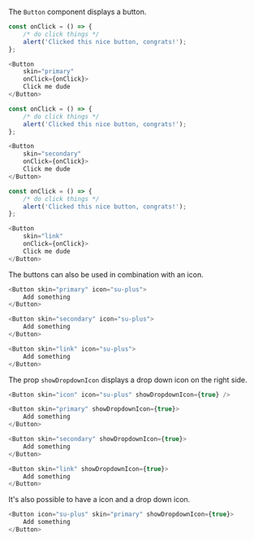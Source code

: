 The `Button` component displays a button.

```javascript
const onClick = () => {
    /* do click things */
    alert('Clicked this nice button, congrats!');
};

<Button
    skin="primary"
    onClick={onClick}>
    Click me dude
</Button>
```

```javascript
const onClick = () => {
    /* do click things */
    alert('Clicked this nice button, congrats!');
};

<Button
    skin="secondary"
    onClick={onClick}>
    Click me dude
</Button>
```

```javascript
const onClick = () => {
    /* do click things */
    alert('Clicked this nice button, congrats!');
};

<Button
    skin="link"
    onClick={onClick}>
    Click me dude
</Button>
```

The buttons can also be used in combination with an icon.

```javascript
<Button skin="primary" icon="su-plus">
    Add something
</Button>
```

```javascript
<Button skin="secondary" icon="su-plus">
    Add something
</Button>
```

```javascript
<Button skin="link" icon="su-plus">
    Add something
</Button>
```

The prop `showDropdownIcon` displays a drop down icon on the right side.

```javascript
<Button skin="icon" icon="su-plus" showDropdownIcon={true} />
```

```javascript
<Button skin="primary" showDropdownIcon={true}>
    Add something
</Button>
```

```javascript
<Button skin="secondary" showDropdownIcon={true}>
    Add something
</Button>
```

```javascript
<Button skin="link" showDropdownIcon={true}>
    Add something
</Button>
```

It's also possible to have a icon and a drop down icon.

```javascript
<Button icon="su-plus" skin="primary" showDropdownIcon={true}>
    Add something
</Button>
```